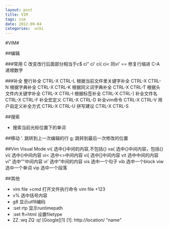 ```yaml
---
layout: post
title: VIM
tags: vim
date: 2012-09-04
categories:  wiki
---
```

#VIM#

##编辑

###常用
C 改变改行后面部分相当于c$
ci" ci' ci( ci< 同vi'
== 修复行缩进
C-A 递增数字

###补全
整行补全                        CTRL-X CTRL-L
根据当前文件里关键字补全        CTRL-X CTRL-N
根据字典补全                    CTRL-X CTRL-K
根据同义词字典补全              CTRL-X CTRL-T
根据头文件内关键字补全          CTRL-X CTRL-I
根据标签补全                    CTRL-X CTRL-]
补全文件名                      CTRL-X CTRL-F
补全宏定义                      CTRL-X CTRL-D
补全vim命令                     CTRL-X CTRL-V
用户自定义补全方式              CTRL-X CTRL-U
拼写建议                        CTRL-X CTRL-S 

##搜索
* 搜索当前光标位置下的单词

##移动
'. 跳转到上一次编辑的行
g; 跳转到最后一次修改的位置

##Vim Visual Mode
vi{ 选中{}中间的内容,不包括{}
va{ 选中{}中间内容，包括{}
vi( 选中()中间内容
vi< 选中<>中间内容
vi[ 选中[]中间内容
vit 选中中间的内容
vi” 选中”"中间内容
vi’ 选中”中间的内容
vis 选中一个句子
vib 选中一个block
viw选中一个单词
vip 选中一个段落 


##其他
* vim file +cmd 打开文件执行命令 vim file +123
* v% 选中括号内容
* g8 显示utf8编码
* :set rtp 显示runtimepath
* :set ft=html 设置filetype
* ZZ :wq ZQ :q!
[Google][1]
[1]: http://location/    "name"
